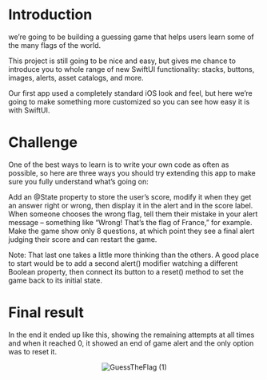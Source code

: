 # Introduction
we’re going to be building a guessing game that helps users learn some of the many flags of the world.

This project is still going to be nice and easy, but gives me chance to introduce you to whole range of new SwiftUI functionality: stacks, buttons, images, alerts, asset catalogs, and more.

Our first app used a completely standard iOS look and feel, but here we’re going to make something more customized so you can see how easy it is with SwiftUI.

# Challenge
One of the best ways to learn is to write your own code as often as possible, so here are three ways you should try extending this app to make sure you fully understand what’s going on:

Add an @State property to store the user’s score, modify it when they get an answer right or wrong, then display it in the alert and in the score label.
When someone chooses the wrong flag, tell them their mistake in your alert message – something like “Wrong! That’s the flag of France,” for example.
Make the game show only 8 questions, at which point they see a final alert judging their score and can restart the game.


Note: That last one takes a little more thinking than the others. A good place to start would be to add a second alert() modifier watching a different Boolean property, then connect its button to a reset() method to set the game back to its initial state.

# Final result

In the end it ended up like this, showing the remaining attempts at all times and when it reached 0, it showed an end of game alert and the only option was to reset it.

<p align="center">
  <img src="https://github.com/user-attachments/assets/10c242da-d232-43a1-a8e1-1b9a881f097c" alt="GuessTheFlag (1)" style="max-width: 100%; height: auto;">
</p>
